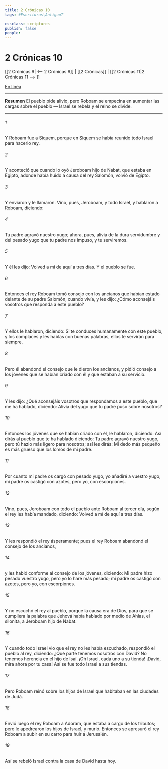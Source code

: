 ```yaml
---
title: 2 Crónicas 10
tags: #Escrituras\AntiguoT

cssclass: scriptures
publish: false
people:
---
```


# 2 Crónicas 10
[[2 Crónicas 9| <-- 2 Crónicas 9]] | [[2 Crónicas]] | [[2 Crónicas 11|2 Crónicas 11 --> ]]

[En línea](https://churchofjesuschrist.org/study/scriptures/ot/2-chr/10?lang=spa)

---
__Resumen__
El pueblo pide alivio, pero Roboam se empecina en aumentar las cargas sobre el pueblo — Israel se rebela y el reino se divide.

---
###### 1 
Y Roboam fue a Siquem, porque en Siquem se había reunido todo Israel para hacerlo rey.

###### 2 
Y aconteció que cuando lo oyó Jeroboam hijo de Nabat, que estaba en Egipto, adonde había huido a causa del rey Salomón, volvió de Egipto.

###### 3 
Y enviaron y le llamaron. Vino, pues, Jeroboam, y todo Israel, y hablaron a Roboam, diciendo:

###### 4 
Tu padre agravó nuestro yugo; ahora, pues, alivia  de la dura servidumbre y del pesado yugo que tu padre nos impuso, y te serviremos.

###### 5 
Y él les dijo: Volved a mí de aquí a tres días. Y el pueblo se fue.

###### 6 
Entonces el rey Roboam tomó consejo con los ancianos que habían estado delante de su padre Salomón, cuando vivía, y les dijo: ¿Cómo aconsejáis vosotros que responda a este pueblo?

###### 7 
Y ellos le hablaron, diciendo: Si te conduces humanamente con este pueblo, y los complaces y les hablas con buenas palabras, ellos te servirán para siempre.

###### 8 
Pero él abandonó el consejo que le dieron los ancianos, y pidió consejo a los jóvenes que se habían criado con él y que estaban a su servicio.

###### 9 
Y les dijo: ¿Qué aconsejáis vosotros que respondamos a este pueblo, que me ha hablado, diciendo: Alivia  del yugo que tu padre puso sobre nosotros?

###### 10 
Entonces los jóvenes que se habían criado con él, le hablaron, diciendo: Así dirás al pueblo que te ha hablado diciendo: Tu padre agravó nuestro yugo, pero tú hazlo más ligero para nosotros; así les dirás: Mi dedo más pequeño es más grueso que los lomos de mi padre.

###### 11 
Por cuanto mi padre os cargó con pesado yugo, yo añadiré a vuestro yugo; mi padre os castigó con azotes, pero yo, con escorpiones.

###### 12 
Vino, pues, Jeroboam con todo el pueblo ante Roboam al tercer día, según el rey les había mandado, diciendo: Volved a mí de aquí a tres días.

###### 13 
Y les respondió el rey ásperamente; pues el rey Roboam abandonó el consejo de los ancianos,

###### 14 
y les habló conforme al consejo de los jóvenes, diciendo: Mi padre hizo pesado vuestro yugo, pero yo lo haré más pesado; mi padre os castigó con azotes, pero yo, con escorpiones.

###### 15 
Y no escuchó el rey al pueblo, porque la causa era de Dios, para que se cumpliera la palabra que Jehová había hablado por medio de Ahías, el silonita, a Jeroboam hijo de Nabat.

###### 16 
Y cuando todo Israel vio que el rey no les había escuchado, respondió el pueblo al rey, diciendo: ¿Qué parte tenemos nosotros con David? No tenemos herencia en el hijo de Isaí. ¡Oh Israel, cada uno a su tienda! ¡David, mira ahora por tu casa! Así se fue todo Israel a sus tiendas.

###### 17 
Pero Roboam reinó sobre los hijos de Israel que habitaban en las ciudades de Judá.

###### 18 
Envió luego el rey Roboam a Adoram, que estaba a cargo de los tributos; pero le apedrearon los hijos de Israel, y murió. Entonces se apresuró el rey Roboam a subir en su carro para huir a Jerusalén.

###### 19 
Así se rebeló Israel contra la casa de David hasta hoy.

